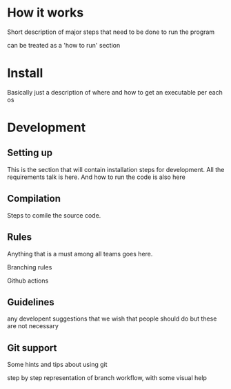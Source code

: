 # How it works

Short description of major steps that need to be done to run the program

can be treated as a 'how to run' section


# Install

Basically just a description of where and how to get an executable per each os


# Development

## Setting up

This is the section that will contain installation steps for development.
All the requirements talk is here. And how to run the code is also here


## Compilation

Steps to comile the source code.


## Rules 

Anything that is a must among all teams goes here. 

Branching rules

Github actions




## Guidelines

any developent suggestions that we wish that people should do but these are not necessary

## Git support

Some hints and tips about using git

step by step representation of branch workflow, with some visual help



